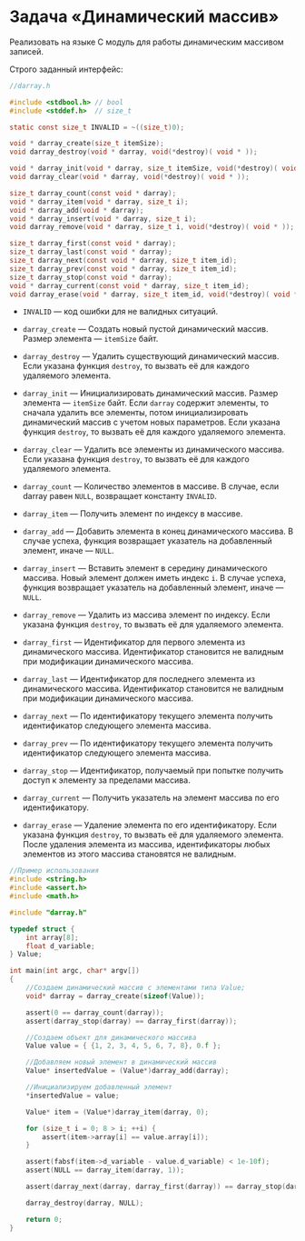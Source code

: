 # Задача «Динамический массив»

Реализовать на языке C модуль для работы динамическим массивом записей.

Строго заданный интерфейс:

```c
//darray.h

#include <stdbool.h> // bool
#include <stddef.h>  // size_t

static const size_t INVALID = ~((size_t)0);

void * darray_create(size_t itemSize);
void darray_destroy(void * darray, void(*destroy)( void * ));

void * darray_init(void * darray, size_t itemSize, void(*destroy)( void * ));
void darray_clear(void * darray, void(*destroy)( void * ));

size_t darray_count(const void * darray);
void * darray_item(void * darray, size_t i);
void * darray_add(void * darray);
void * darray_insert(void * darray, size_t i);
void darray_remove(void * darray, size_t i, void(*destroy)( void * ));

size_t darray_first(const void * darray);
size_t darray_last(const void * darray);
size_t darray_next(const void * darray, size_t item_id);
size_t darray_prev(const void * darray, size_t item_id);
size_t darray_stop(const void * darray);
void * darray_current(const void * darray, size_t item_id);
void darray_erase(void * darray, size_t item_id, void(*destroy)( void * ));
```

* `INVALID` — код ошибки для не валидных ситуаций.

* `darray_create` — Создать новый пустой динамический массив. Размер элемента
  — `itemSize` байт.

* `darray_destroy` — Удалить существующий динамический массив. Если указана функция
  `destroy`, то вызвать её для каждого удаляемого элемента.

* `darray_init` — Инициализировать динамический массив. Размер элемента — `itemSize`
  байт. Если `darray` содержит элементы, то сначала удалить все элементы, потом
  инициализировать динамический массив с учетом новых параметров. Если указана
  функция `destroy`, то вызвать её для каждого удаляемого элемента.

* `darray_clear` — Удалить все элементы из динамического массива. Если указана
  функция `destroy`, то вызвать её для каждого удаляемого элемента.

* `darray_сount` — Количество элементов в массиве. В случае, если darray равен `NULL`,
  возвращает константу `INVALID`.

* `darray_item` — Получить элемент по индексу в массиве.

* `darray_add` — Добавить элемента в конец динамического массива. В случае успеха,
  функция возвращает указатель на добавленный элемент, иначе — `NULL`.

* `darray_insert` — Вставить элемент в середину динамического массива. Новый элемент
  должен иметь индекс `i`. В случае успеха, функция возвращает указатель на
  добавленный элемент, иначе — `NULL`.

* `darray_remove` — Удалить из массива элемент по индексу. Если указана функция
  `destroy`, то вызвать её для удаляемого элемента.

* `darray_first` — Идентификатор для первого элемента из динамического массива.
  Идентификатор становится не валидным при модификации динамического массива.

* `darray_last` — Идентификатор для последнего элемента из динамического массива.
  Идентификатор становится не валидным при модификации динамического массива.

* `darray_next` — По идентификатору текущего элемента получить идентификатор
  следующего элемента массива.

* `darray_prev` — По идентификатору текущего элемента получить идентификатор
  следующего элемента массива.

* `darray_stop` — Идентификатор, получаемый при попытке получить доступ к элементу
  за пределами массива.

* `darray_current` — Получить указатель на элемент массива по его идентификатору.

* `darray_erase` — Удаление элемента по его идентификатору. Если указана функция
  `destroy`, то вызвать её для удаляемого элемента. После удаления элемента из
  массива, идентификаторы любых элементов из этого массива становятся не валидным.

```c
//Пример использования
#include <string.h>
#include <assert.h>
#include <math.h>

#include "darray.h"

typedef struct {
    int array[8];
    float d_variable;
} Value;

int main(int argc, char* argv[])
{
    //Создаем динамический массив с элементами типа Value;
    void* darray = darray_create(sizeof(Value));

    assert(0 == darray_count(darray));
    assert(darray_stop(darray) == darray_first(darray));

    //Создаем объект для динамического массива
    Value value = { {1, 2, 3, 4, 5, 6, 7, 8}, 0.f };

    //Добавляем новый элемент в динамический массив
    Value* insertedValue = (Value*)darray_add(darray);

    //Инициализируем добавленный элемент
    *insertedValue = value;

    Value* item = (Value*)darray_item(darray, 0);

    for (size_t i = 0; 8 > i; ++i) {
        assert(item->array[i] == value.array[i]);
    }

    assert(fabsf(item->d_variable - value.d_variable) < 1e-10f);
    assert(NULL == darray_item(darray, 1));

    assert(darray_next(darray, darray_first(darray)) == darray_stop(darray));

    darray_destroy(darray, NULL);

    return 0;
}
```
